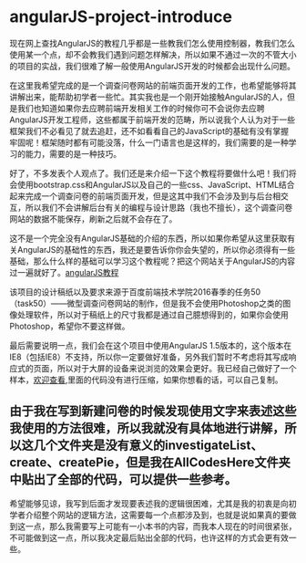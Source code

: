 # angularJS-project-introduce
现在网上查找AngularJS的教程几乎都是一些教我们怎么使用控制器，教我们怎么使用某一个点，却不会教我们遇到问题怎样解决，所以如果不通过一次的不管大小的项目的实战，我们很难了解一般使用AngularJS开发的时候都会出现什么问题。

在这里我希望完成的是一个调查问卷网站的前端页面开发的工作，也希望能够将其讲解出来，能帮助初学者一些忙。其实我也是一个刚开始接触AngularJS的人，但是我们也知道如果你去应聘前端开发相关工作的时候你可不会说你去应聘AngularJS开发工程师，这些都属于前端开发的范畴，所以说我个人认为对于一些框架我们不必看见了就去追赶，还不如看看自己的JavaScript的基础有没有掌握牢固呢！框架随时都有可能没落，什么一门语言也是这样的，我们需要的是一种学习的能力，需要的是一种技巧。

好了，不多发表个人观点了。我们还是来介绍一下这个教程将要做什么吧！我们将会使用bootstrap.css和AngularJS以及自己的一些css、JavaScript、HTML结合起来完成一个调查问卷的前端页面开发，但是这其中我们不会涉及到与后台相交互，所以我们不会讲解后台有关的编程与设计思路（我也不擅长），这个调查问卷网站的数据不能保存，刷新之后就不会存在了。

这不是一个完全没有AngularJS基础的介绍的东西，所以如果你希望从这里获取有关AngularJS的基础性的东西，我还是要告诉你你会失望的，所以你必须得有一些基础，那么什么样的基础可以学习这个教程呢？把这个网站关于AngularJS的内容过一遍就好了。[angularJS教程](http://www.runoob.com/angularjs/angularjs-tutorial.html)

该项目的设计稿纸以及要求来源于百度前端技术学院2016春季的任务50（task50）——微型调查问卷网站的制作，但是我不会使用Photoshop之类的图像处理软件，所以对于稿纸上的尺寸我都是通过自己臆想得到的，如果你会使用Photoshop，希望你不要这样做。

最后需要说明一点，我们会在这个项目中使用AngularJS 1.5版本的，这个版本在IE8（包括IE8）不支持，所以你一定要做好准备，另外我们暂时不考虑将其写成响应式的页面，所以对于大屏的设备来说浏览的效果会更好。我已经自己做好了一个样本，[欢迎查看](http://www.knowalot.cn/investigate),里面的代码没有进行压缩，如果你想看的话，可以自己复制。

## 由于我在写到新建问卷的时候发现使用文字来表述这些我使用的方法很难，所以我就没有具体地进行讲解，所以这几个文件夹是没有意义的investigateList、create、createPie，但是我在AllCodesHere文件夹中贴出了全部的代码，可以提供一些参考。

希望能够见谅，我写到后面才发现要表述我的逻辑很困难，尤其是我的初衷是向初学者介绍整个网站的逻辑方法，这需要每一个点都涉及到，也就是说如果真的要做到这一点，那么我需要写上可能有一小本书的内容，而我本人现在的时间很紧张，不可能做到这一点，所以我决定最后贴出全部的代码，也许这样的方式会更有效一些。
